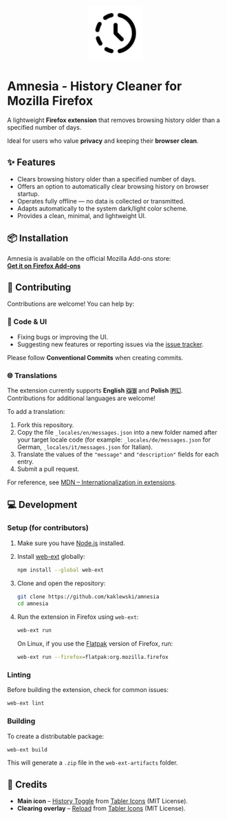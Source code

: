 <p align="center">
  <img src="./icons/icon-with-bg.svg" alt="Amnesia Logo" width="128"/>
</p>

# Amnesia - History Cleaner for Mozilla Firefox

A lightweight **Firefox extension** that removes browsing history older than a specified number of days.

Ideal for users who value **privacy** and keeping their **browser clean**.

## ✨ Features

- Clears browsing history older than a specified number of days.
- Offers an option to automatically clear browsing history on browser startup.
- Operates fully offline — no data is collected or transmitted.
- Adapts automatically to the system dark/light color scheme.
- Provides a clean, minimal, and lightweight UI.

## 📦 Installation

Amnesia is available on the official Mozilla Add-ons store:  
[**Get it on Firefox Add-ons**](https://addons.mozilla.org/addon/amnesia-cleaner/)

## 🤝 Contributing

Contributions are welcome! You can help by:

### 📝 Code & UI

- Fixing bugs or improving the UI.
- Suggesting new features or reporting issues via the [issue tracker](https://github.com/kaklewski/amnesia/issues).

Please follow **Conventional Commits** when creating commits.

### 🌐 Translations

The extension currently supports **English 🇬🇧** and **Polish 🇵🇱**.  
Contributions for additional languages are welcome!

To add a translation:

1. Fork this repository.
2. Copy the file `_locales/en/messages.json` into a new folder named after your target locale code (for example: `_locales/de/messages.json` for German, `_locales/it/messages.json` for Italian).
3. Translate the values of the `"message"` and `"description"` fields for each entry.
4. Submit a pull request.

For reference, see [MDN – Internationalization in extensions](https://developer.mozilla.org/en-US/docs/Mozilla/Add-ons/WebExtensions/Internationalization).

## 💻 Development

### Setup (for contributors)

1. Make sure you have [Node.js](https://nodejs.org/) installed.
2. Install [web-ext](https://github.com/mozilla/web-ext) globally:

   ```bash
   npm install --global web-ext
   ```

3. Clone and open the repository:
   ```bash
   git clone https://github.com/kaklewski/amnesia
   cd amnesia
   ```
4. Run the extension in Firefox using `web-ext`:

   ```bash
   web-ext run
   ```

   On Linux, if you use the [Flatpak](https://flatpak.org/) version of Firefox, run:

   ```bash
   web-ext run --firefox=flatpak:org.mozilla.firefox
   ```

### Linting

Before building the extension, check for common issues:

```bash
web-ext lint
```

### Building

To create a distributable package:

```bash
web-ext build
```

This will generate a `.zip` file in the `web-ext-artifacts` folder.

## 🎨 Credits

- **Main icon** – [History Toggle](https://tabler.io/icons/icon/history-toggle) from [Tabler Icons](https://tabler.io/icons) (MIT License).
- **Clearing overlay** – [Reload](https://tabler.io/icons/icon/reload) from [Tabler Icons](https://tabler.io/icons) (MIT License).
